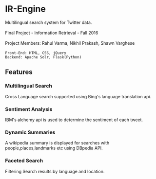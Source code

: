 # IR-Engine
Multilingual search system for Twitter data. <br /> <br />Final Project - Information Retrieval - Fall 2016 <br /><br />
Project Members: Rahul Varma, Nikhil Prakash, Shawn Varghese
<br /> <br />`Front-End: HTML, CSS, jQuery` <br /> `Backend: Apache Solr, Flask(Python)`
## Features
### Multilingual Search
Cross Language search supported using Bing's language translation api.
### Sentiment Analysis
IBM's alchemy api is used to determine the sentiment of each tweet.
### Dynamic Summaries
A wikipedia summary is displayed for searches with people,places,landmarks etc using DBpedia API.
### Faceted Search
Filtering Search results by language and location.

